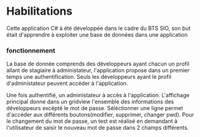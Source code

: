 <h1>Habilitations</h1>
<p>Cette application C# à été développée dans le cadre du BTS SIO, son but était d'apprendre à exploiter une base de données dans une application</p>
<h3>fonctionnement</h3>
<p>La base de donnée comprends des développeurs ayant chacun un profil allant de stagiaire à administateur, l'application propose dans un premier temps une authentification.
Seuls les développeurs ayant le profil d'administateur peuvent accéder à l'application.</p>
<p>Une fois authentifié, un administateur à accès à l'application. L'affichage principal donne dans un gridview l'ensemble des informations des développeurs excépté le mot de passe.
Séléctionner une ligne permet d'accéder aux différents boutons(modifier, supprimer, changer pwd).
Pour le changement du mot de passe, un test est réalisé en demandant à l'utilisateur de saisir le nouveau mot de passe dans 2 champs différents.</p>
